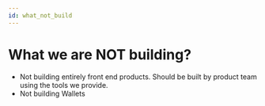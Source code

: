 ```yaml
---
id: what_not_build
---
```


# What we are NOT building?

- Not building entirely front end products. Should be built by product team using the tools we provide.
- Not building Wallets
